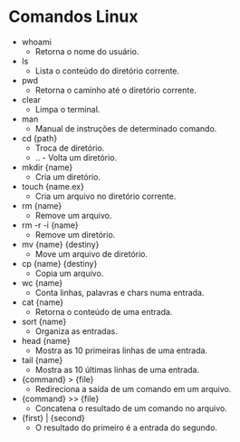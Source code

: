 # Comandos Linux

- whoami
  - Retorna o nome do usuário.
- ls
  - Lista o conteúdo do diretório corrente.
- pwd
  - Retorna o caminho até o diretório corrente.
- clear
  - Limpa o terminal.
- man
  - Manual de instruções de determinado comando.
- cd {path}
  - Troca de diretório.
  - .. - Volta um diretório.
- mkdir {name}
  - Cria um diretório.
- touch {name.ex}
  - Cria um arquivo no diretório corrente.
- rm {name}
  - Remove um arquivo.
- rm -r -i {name}
  - Remove um diretório.
- mv {name} {destiny}
  - Move um arquivo de diretório.
- cp {name} {destiny}
  - Copia um arquivo.
- wc {name}
  - Conta linhas, palavras e chars numa entrada.
- cat {name}
  - Retorna o conteúdo de uma entrada.
- sort {name}
  - Organiza as entradas.
- head {name}
  - Mostra as 10 primeiras linhas de uma entrada.
- tail {name}
  - Mostra as 10 últimas linhas de uma entrada.
- {command} > {file}
  - Redireciona a saída de um comando em um arquivo.
- {command} >> {file}
  - Concatena o resultado de um comando no arquivo.
- {first} | {second}
  - O resultado do primeiro é a entrada do segundo.
